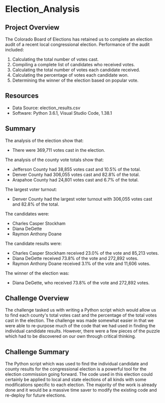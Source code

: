 # Election_Analysis
## Project Overview
The Colorado Board of Elections has retained us to complete an election audit of a recent local congressional election. Performance of the audit included:
1. Calculating the total number of votes cast.
2. Compiling a complete list of candidates who received votes.
3. Calculating the total number of votes each candidate received.
4. Calculating the percentage of votes each candidate won.
5. Determining the winner of the election based on popular vote.
## Resources
- Data Source: election_results.csv
- Software: Python 3.6.1, Visual Studio Code, 1.38.1
## Summary
The analysis of the election show that:
- There were 369,711 votes cast in the election.

The analysis of the county vote totals show that:
- Jefferson County had 38,855 votes cast and 10.5% of the total.
- Denver County had 306,055 votes cast and 82.8% of the total.
- Arapahoe County had 24,801 votes cast and 6.7% of the total.

The largest voter turnout:
- Denver County had the largest voter turnout with 306,055 votes cast and 82.8% of the total.

The candidates were:
- Charles Casper Stockham
- Diana DeGette
- Raymon Anthony Doane

The candidate results were:
- Charles Casper Stockham received 23.0% of the vote and 85,213 votes.
- Diana DeGette received 73.8% of the vote and 272,892 votes.
- Raymon Anthony Doane received 3.1% of the vote and 11,606 votes.

The winner of the election was:
- Diana DeGette, who received 73.8% of the vote and 272,892 votes.
## Challenge Overview
The challenge tasked us with writing a Python script which would allow us to find each county's total votes cast and the percentage of the total votes cast in the election. The challenge was made somewhat easier in that we were able to re-purpose much of the code that we had used in finding the individual candidate results. However, there were a few pieces of the puzzle which had to be discovered on our own through critical thinking.
## Challenge Summary
The Python script which was used to find the individual candidate and county results for the congressional election is a powerful tool for the election commission going forward. The code used in this election could certainly be applied to local and state elections of all kinds with some modifications specific to each election. The majority of the work is already done and it would be a massive time saver to modify the existing code and re-deploy for future elections.
